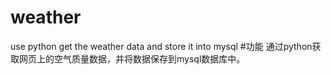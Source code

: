 # weather
use python get the weather data and store it into mysql
#功能
通过python获取网页上的空气质量数据，并将数据保存到mysql数据库中。
